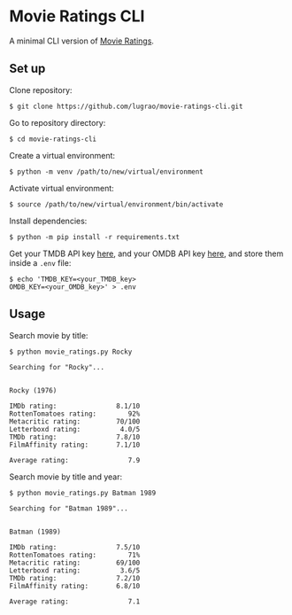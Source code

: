 # Movie Ratings CLI

A minimal CLI version of [Movie Ratings](https://movie-ratings.vercel.app/).

## Set up

Clone repository:

```
$ git clone https://github.com/lugrao/movie-ratings-cli.git
```

Go to repository directory:

```
$ cd movie-ratings-cli
```

Create a virtual environment:

```
$ python -m venv /path/to/new/virtual/environment
```

Activate virtual environment:

```
$ source /path/to/new/virtual/environment/bin/activate
```

Install dependencies:

```
$ python -m pip install -r requirements.txt
```

Get your TMDB API key 
[here](https://developers.themoviedb.org/3/getting-started/introduction), 
and your OMDB API key 
[here](http://www.omdbapi.com/apikey.aspx), and store them inside a `.env` file:

```
$ echo 'TMDB_KEY=<your_TMDB_key>
OMDB_KEY=<your_OMDB_key>' > .env
```

## Usage

Search movie by title:

```
$ python movie_ratings.py Rocky

Searching for "Rocky"...


Rocky (1976)

IMDb rating:               8.1/10
RottenTomatoes rating:        92%
Metacritic rating:         70/100
Letterboxd rating:          4.0/5
TMDb rating:               7.8/10
FilmAffinity rating:       7.1/10

Average rating:               7.9
```

Search movie by title and year:

```
$ python movie_ratings.py Batman 1989

Searching for "Batman 1989"...


Batman (1989)

IMDb rating:               7.5/10
RottenTomatoes rating:        71%
Metacritic rating:         69/100
Letterboxd rating:          3.6/5
TMDb rating:               7.2/10
FilmAffinity rating:       6.8/10

Average rating:               7.1
```
